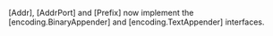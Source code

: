 [Addr], [AddrPort] and [Prefix] now implement the [encoding.BinaryAppender] and
[encoding.TextAppender] interfaces.
